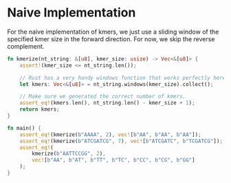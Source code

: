 # Naive Implementation
For the naive implementation of kmers, we just use a sliding window of the specified kmer size in the forward direction. For now, we skip the reverse complement.

```rust
fn kmerize(nt_string: &[u8], kmer_size: usize) -> Vec<&[u8]> {
    assert!(kmer_size <= nt_string.len());

    // Rust has a very handy windows function that works perfectly here.
    let kmers: Vec<&[u8]> = nt_string.windows(kmer_size).collect();

    // Make sure we generated the correct number of kmers.
    assert_eq!(kmers.len(), nt_string.len() - kmer_size + 1);
    return kmers;
}

fn main() {
    assert_eq!(kmerize(b"AAAA", 2), vec![b"AA", b"AA", b"AA"]);
    assert_eq!(kmerize(b"ATCGATCG", 7), vec![b"ATCGATC", b"TCGATCG"]);
    assert_eq!(
        kmerize(b"AATTCCGG", 2),
        vec![b"AA", b"AT", b"TT", b"TC", b"CC", b"CG", b"GG"]
    );
}

```

